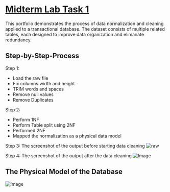 # [Midterm Lab Task 1](https://github.com/user-attachments/files/19072538/labtask1.xlsx)
This portfolio demonstrates the process of data normalization and cleaning applied to a transactional database. The dataset consists of multiple 
related tables, each designed to improve data organization and elimanate redundancy.

## Step-by-Step-Process

Step 1:
- Load the raw file
- Fix columns width and height
- TRIM words and spaces
- Remove null values
- Remove Duplicates

Step 2:
- Perform 1NF
- Perform Table split using 2NF
- Performed 2NF
- Mapped the normalization as a physical data model

Step 3: The screenshot of the output before starting data cleaning
![raw](https://github.com/user-attachments/assets/e0375d56-cc93-4908-9492-90f4aa3642d7)

Step 4: The screenshot of the output after the data cleaning
![Image](https://github.com/user-attachments/assets/1569f546-48f5-4259-b122-02e61361e051)

## The Physical Model of the Database
![Image](https://github.com/user-attachments/assets/afeb5c8c-ff4c-4b0a-8881-72177fcde5a1)
